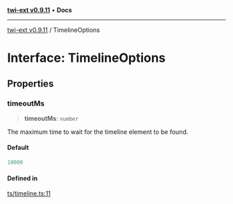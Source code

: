 [**twi-ext v0.9.11**](../README.md) • **Docs**

***

[twi-ext v0.9.11](../README.md) / TimelineOptions

# Interface: TimelineOptions

## Properties

### timeoutMs

> **timeoutMs**: `number`

The maximum time to wait for the timeline element to be found.

#### Default

```ts
10000
```

#### Defined in

[ts/timeline.ts:11](https://github.com/Robot-Inventor/twi-ext/blob/c8695083cbb856b1b645fd86e369faf0d3dfd24c/src/ts/timeline.ts#L11)
